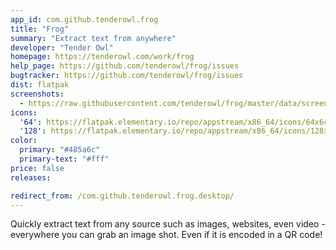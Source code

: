 ```yaml
---
app_id: com.github.tenderowl.frog
title: "Frog"
summary: "Extract text from anywhere"
developer: "Tender Owl"
homepage: https://tenderowl.com/work/frog
help_page: https://github.com/tenderowl/frog/issues
bugtracker: https://github.com/tenderowl/frog/issues
dist: flatpak
screenshots:
  - https://raw.githubusercontent.com/tenderowl/frog/master/data/screenshots/frog-screenshot.png
icons:
  '64': https://flatpak.elementary.io/repo/appstream/x86_64/icons/64x64/com.github.tenderowl.frog.png
  '128': https://flatpak.elementary.io/repo/appstream/x86_64/icons/128x128/com.github.tenderowl.frog.png
color:
  primary: "#485a6c"
  primary-text: "#fff"
price: false
releases:

redirect_from: /com.github.tenderowl.frog.desktop/
---
```


<p>Quickly extract text from any source such as images, websites, even video - everywhere you can grab an image shot.  Even if it is encoded in a QR code!</p>